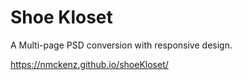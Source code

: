 # Shoe Kloset

A Multi-page PSD conversion with responsive design.

https://nmckenz.github.io/shoeKloset/
